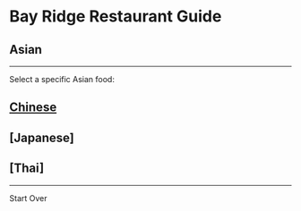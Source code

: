 # Bay Ridge Restaurant Guide
## Asian
---
Select a specific Asian food:
## [Chinese](chinese.md) 
## [Japanese]
## [Thai]
---
Start Over